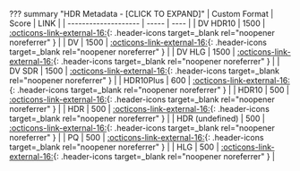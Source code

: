 ??? summary "HDR Metadata - [CLICK TO EXPAND]"
    | Custom Format        | Score | LINK |
    | -------------------- | ----- | ---- |
    | DV HDR10             | 1500  | [:octicons-link-external-16:](/Radarr/Radarr-collection-of-custom-formats/#dv-hdr10){: .header-icons target=_blank rel="noopener noreferrer" } |
    | DV                   | 1500  | [:octicons-link-external-16:](/Radarr/Radarr-collection-of-custom-formats/#dv){: .header-icons target=_blank rel="noopener noreferrer" } |
    | DV HLG               | 1500  | [:octicons-link-external-16:](/Radarr/Radarr-collection-of-custom-formats/#dv-hlg){: .header-icons target=_blank rel="noopener noreferrer" } |
    | DV SDR               | 1500  | [:octicons-link-external-16:](/Radarr/Radarr-collection-of-custom-formats/#dv-sdr){: .header-icons target=_blank rel="noopener noreferrer" } |
    | HDR10Plus            |  600  | [:octicons-link-external-16:](/Radarr/Radarr-collection-of-custom-formats/#hdr10plus){: .header-icons target=_blank rel="noopener noreferrer" } |
    | HDR10                |  500  | [:octicons-link-external-16:](/Radarr/Radarr-collection-of-custom-formats/#hdr10){: .header-icons target=_blank rel="noopener noreferrer" } |
    | HDR                  |  500  | [:octicons-link-external-16:](/Radarr/Radarr-collection-of-custom-formats/#hdr){: .header-icons target=_blank rel="noopener noreferrer" } |
    | HDR (undefined)      |  500  | [:octicons-link-external-16:](/Radarr/Radarr-collection-of-custom-formats/#hdr-undefined){: .header-icons target=_blank rel="noopener noreferrer" } |
    | PQ                   |  500  | [:octicons-link-external-16:](/Radarr/Radarr-collection-of-custom-formats/#pq){: .header-icons target=_blank rel="noopener noreferrer" } |
    | HLG                  |  500  | [:octicons-link-external-16:](/Radarr/Radarr-collection-of-custom-formats/#hlg){: .header-icons target=_blank rel="noopener noreferrer" } |
